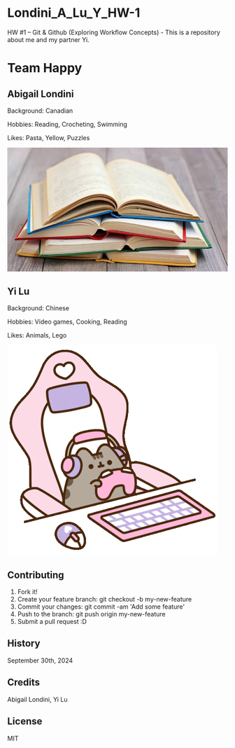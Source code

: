 # Londini_A_Lu_Y_HW-1
HW #1 – Git &amp; Github (Exploring Workflow Concepts) - This is a repository about me and my partner Yi.

# Team Happy

## Abigail Londini

Background: Canadian

Hobbies: Reading, Crocheting, Swimming 

Likes: Pasta, Yellow, Puzzles

![Books](images/Books.jpg)

## Yi Lu

Background: Chinese

Hobbies: Video games, Cooking, Reading

Likes: Animals, Lego

![pusheen-gaming-me-as-fweak](images/pusheen-gaming-me-as-fweak.gif)

## Contributing

1. Fork it!
2. Create your feature branch: git checkout -b my-new-feature
3. Commit your changes: git commit -am 'Add some feature'
4. Push to the branch: git push origin my-new-feature
5. Submit a pull request :D

## History
September 30th, 2024

## Credits
Abigail Londini, Yi Lu

## License
MIT